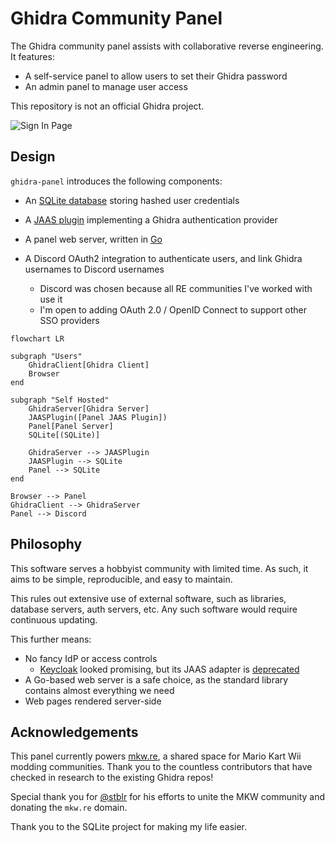 # Ghidra Community Panel

The Ghidra community panel assists with collaborative reverse engineering.  It features:

- A self-service panel to allow users to set their Ghidra password
- An admin panel to manage user access

This repository is not an official Ghidra project.

![Sign In Page](./.github/img/sign_in.png)

## Design

`ghidra-panel` introduces the following components:

- An [SQLite database] storing hashed user credentials
- A [JAAS plugin] implementing a Ghidra authentication provider
- A panel web server, written in [Go]
- A Discord OAuth2 integration to authenticate users,
  and link Ghidra usernames to Discord usernames
  - Discord was chosen because all RE communities I've worked with use it
  - I'm open to adding OAuth 2.0 / OpenID Connect to support other SSO providers

  [SQLite database]: https://www.sqlite.org/index.html
  [JAAS plugin]: https://docs.oracle.com/javase/8/docs/technotes/guides/security/jaas/JAASRefGuide.html
  [Go]: https://go.dev/
  [Discord OAuth2]: https://discord.com/developers/docs/topics/oauth2

```mermaid
flowchart LR

subgraph "Users"
    GhidraClient[Ghidra Client]
    Browser
end
    
subgraph "Self Hosted"
    GhidraServer[Ghidra Server]
    JAASPlugin([Panel JAAS Plugin])
    Panel[Panel Server]
    SQLite[(SQLite)]
    
    GhidraServer --> JAASPlugin
    JAASPlugin --> SQLite
    Panel --> SQLite
end

Browser --> Panel
GhidraClient --> GhidraServer
Panel --> Discord
```

## Philosophy

This software serves a hobbyist community with limited time.
As such, it aims to be simple, reproducible, and easy to maintain. 

This rules out extensive use of external software, such as libraries,
database servers, auth servers, etc. Any such software would require
continuous updating.

This further means:
- No fancy IdP or access controls
  - [Keycloak](https://www.keycloak.org/) looked promising, but
    its JAAS adapter is [deprecated](https://www.keycloak.org/docs/22.0.1/securing_apps/#keycloak-java-adapters)
- A Go-based web server is a safe choice, as the standard library
  contains almost everything we need
- Web pages rendered server-side

## Acknowledgements

This panel currently powers [mkw.re](https://mkw.re), a shared space for Mario Kart Wii modding communities.
Thank you to the countless contributors that have checked in research to the existing Ghidra repos!

Special thank you for [@stblr](github.com/stblr) for his efforts to unite the MKW community and donating the `mkw.re` domain.

Thank you to the SQLite project for making my life easier.
